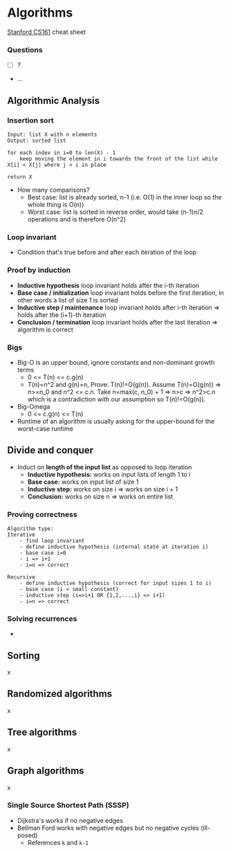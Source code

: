 # Algorithms
[Stanford CS161](http://cs161.stanford.edu/) cheat sheet

### Questions
- [ ] ?
- ...

## Algorithmic Analysis
### Insertion sort
```
Input: list X with n elements
Output: sorted list

for each index in i=0 to len(X) - 1
	keep moving the element in i towards the front of the list while X[i] < X[j] where j < i in place

return X
```
- How many comparisons?
	- Best case: list is already sorted, n-1 (i.e. O(1) in the inner loop so the whole thing is O(n))
	- Worst case: list is sorted in reverse order, would take (n-1)n/2 operations and is therefore O(n^2)

### Loop invariant
- Condition that's true before and after each iteration of the loop

### Proof by induction
- **Inductive hypothesis** loop invariant holds after the i-th iteration
- **Base case / initialization** loop invariant holds before the first iteration, in other words a list of size 1 is sorted
- **Inductive step / maintenance** loop invariant holds after i-th iteration => holds after the (i+1)-th iteration
- **Conclusion / termination** loop invariant holds after the last iteration => algorithm is correct

### Bigs
- Big-O is an upper bound, ignore constants and non-dominant growth terms
	- 0 <= T(n) <= c.g(n)
	- T(n)=n^2 and g(n)=n, Prove: T(n)!=O(g(n)). Assume T(n)=O(g(n)) => n>=n_0 and n^2 <= c.n. Take n=max(c, n_0) + 1 => n>c => n^2>c.n which is a contradiction with our assumption so T(n)!=O(g(n)).
- Big-Omega
	- 0 <= c.g(n) <= T(n)
- Runtime of an algorithm is usually asking for the upper-bound for the worst-case runtime

## Divide and conquer
- Induct on __length of the input list__ as opposed to loop iteration
	- **Inductive hypothesis:** works on input lists of length 1 to i
	- **Base case:** works on input list of size 1
	- **Inductive step:** works on size i => works on size i + 1
	- **Conclusion:** works on size n => works on entire list

### Proving correctness
```
Algorithm type:
Iterative
	- find loop invariant
	- define inductive hypothesis (internal state at iteration i)
	- base case i=0
	- i => i+1
	- i=n => correct

Recursive
	- define inductive hypothesis (correct for input sizes 1 to i)
	- base case (i < small constant)
	- inductive step (i=>i+1 OR {1,2,...,i} => i+1)
	- i=n => correct
```

### Solving recurrences
- 

## Sorting
x

## Randomized algorithms
x

## Tree algorithms
x

## Graph algorithms
x

### Single Source Shortest Path (SSSP)
- Dijkstra's works if no negative edges
- Bellman Ford works with negative edges but no negative cycles (ill-posed)
	- References `k` and `k-1`

